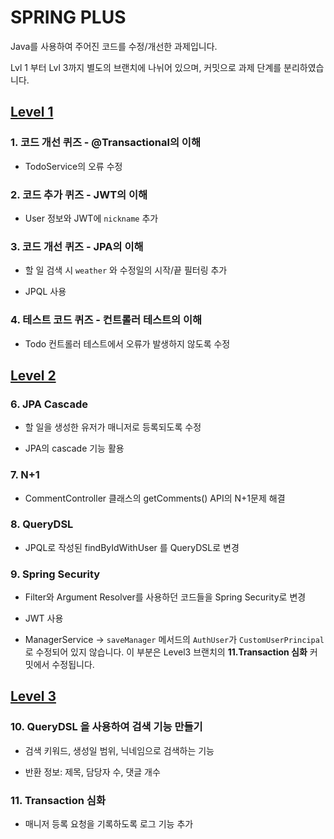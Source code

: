 # SPRING PLUS
Java를 사용하여 주어진 코드를 수정/개선한 과제입니다.

Lvl 1 부터 Lvl 3까지 별도의 브랜치에 나뉘어 있으며, 커밋으로 과제 단계를 분리하였습니다.

## [Level 1](https://github.com/SaltBr/spring-plus/tree/level1)
### 1. 코드 개선 퀴즈 - @Transactional의 이해
- TodoService의 오류 수정
### 2. 코드 추가 퀴즈 - JWT의 이해
- User 정보와 JWT에 `nickname` 추가
### 3. 코드 개선 퀴즈 -  JPA의 이해
- 할 일 검색 시 `weather` 와 수정일의 시작/끝 필터링 추가
  
- JPQL 사용
### 4. 테스트 코드 퀴즈 - 컨트롤러 테스트의 이해
- Todo 컨트롤러 테스트에서 오류가 발생하지 않도록 수정

## [Level 2](https://github.com/SaltBr/spring-plus/tree/level2)
### 6. JPA Cascade
- 할 일을 생성한 유저가 매니저로 등록되도록 수정
  
- JPA의 cascade 기능 활용
### 7. N+1
- CommentController 클래스의 getComments() API의 N+1문제 해결
### 8. QueryDSL
- JPQL로 작성된 findByIdWithUser 를 QueryDSL로 변경
### 9. Spring Security
-  Filter와 Argument Resolver를 사용하던 코드들을 Spring Security로 변경
  
-  JWT 사용
  
-  ManagerService -> `saveManager` 메서드의 `AuthUser`가 `CustomUserPrincipal`로 수정되어 있지 않습니다. 이 부분은 Level3 브랜치의 **11.Transaction 심화** 커밋에서 수정됩니다.

## [Level 3](https://github.com/SaltBr/spring-plus/tree/level3)
### 10. QueryDSL 을 사용하여 검색 기능 만들기
- 검색 키워드, 생성일 범위, 닉네임으로 검색하는 기능
  
- 반환 정보: 제목, 담당자 수, 댓글 개수
  
### 11. Transaction 심화
- 매니저 등록 요청을 기록하도록 로그 기능 추가

